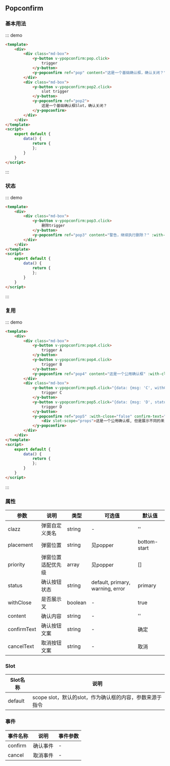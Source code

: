 <script>
    export default {
        data() {
            return {
            };
        },
        methods: {
        }
    }
</script>
<style>
.md-box {
    margin-bottom: 20px;
}
.md-box:last-child {
    margin-bottom: 0px;
}
</style>
## Popconfirm

### 基本用法

::: demo
```html
<template>
    <div>
        <div class="md-box">
            <y-button v-ypopconfirm:pop.click>
                trigger
            </y-button>
            <y-popconfirm ref="pop" content="这是一个基础确认框，确认关闭？" />
        </div>
        <div class="md-box">
            <y-button v-ypopconfirm:pop2.click>
                slot trigger
            </y-button>
            <y-popconfirm ref="pop2">
                这是一个基础确认框Slot，确认关闭？
            </y-popconfirm>
        </div>
    </div>
</template>
<script>
    export default {
        data() {
            return {
            };
        }
    }
</script>
```
:::

### 状态

::: demo
```html
<template>
    <div>
        <div class="md-box">
            <y-button v-ypopconfirm:pop3.click>
                删除trigger
            </y-button>
            <y-popconfirm ref="pop3" content="警告，继续执行删除？" :with-close="false" status="error" confirm-text="我已知晓"  cancel-text="算了" />
        </div>
    </div>
</template>
<script>
    export default {
        data() {
            return {
            };
        }
    }
</script>
```
:::

### 复用

::: demo
```html
<template>
    <div>
        <div class="md-box">
            <y-button v-ypopconfirm:pop4.click>
                trigger A
            </y-button>
            <y-button v-ypopconfirm:pop4.click>
                trigger B
            </y-button>
            <y-popconfirm ref="pop4" content="这是一个公用确认框" :with-close="false" confirm-text="我已知晓" />
        </div>
        <div class="md-box">
            <y-button v-ypopconfirm:pop5.click="{data: {msg: 'C', withClose: true, confirmText: '同意'}}">
                trigger C
            </y-button>
            <y-button v-ypopconfirm:pop5.click="{data: {msg: 'D', status: 'error'}}">
                trigger D
            </y-button>
            <y-popconfirm ref="pop5" :with-close="false" confirm-text="我已知晓">
                <div slot-scope="props">这是一个公用确认框, 但是展示不同的来源, 来源: {{ props.data.msg }}</div>
            </y-popconfirm>
        </div>
    </div>
</template>
<script>
    export default {
        data() {
            return {
            };
        }
    }
</script>
```
:::

### 属性

| 参数      | 说明                             | 类型      | 可选值       | 默认值 |
| -------- | -------------------------------- | -------- | ----------- | ----- |
| clazz   | 弹窗自定义类名 | string    | - | '' |
| placement     | 弹窗位置  | string   | 见popper | bottom-start |
| priority  | 弹窗位置适配优先级  | array   | 见popper  | [] |
| status | 确认按钮状态   | string   | default, primary, warning, error  | primary |
| withClose | 是否展示叉   | boolean   | -           | true |
| content | 确认内容   | string   | -           | '' |
| confirmText | 确认按钮文案   | string   | -           | 确定 |
| cancelText | 取消按钮文案   | string   | -           | 取消 |

### Slot

| Slot名称  | 说明                             |
| -------- | -------------------------------- |
| default  | scope slot，默认的slot，作为确认框的内容，参数来源于指令 |

### 事件

| 事件名称  | 说明                              | 事件参数  |
| -------- | -------------------------------- | -------- |
| confirm    | 确认事件 | - |
| cancel    | 取消事件 | - |
